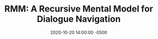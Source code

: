 ---
layout: post
title: "RMM: A Recursive Mental Model for Dialogue Navigation"
authors: Homero Roman Roman, Yonatan Bisk, Jesse Thomason, Asli Celikyilmaz, and Jianfeng Gao
venue: EMNLP 2020
published: 2020-05-02 14:00:00 -0500
link: https://arxiv.org/abs/2005.00728
date: 2020-10-20 14:00:00 -0500
location: Online
leader: Saeid Amiri
tags:
- "Human Robot Interaction"
- "Dialog Navigation"
---